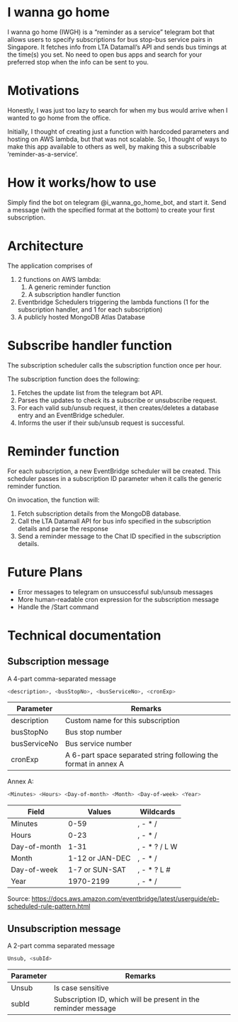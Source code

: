 # I wanna go home

I wanna go home (IWGH) is a “reminder as a service” telegram bot that allows users to specify subscriptions for bus stop-bus service pairs in Singapore. It fetches info from LTA Datamall’s API and sends bus timings at the time(s) you set. No need to open bus apps and search for your preferred stop when the info can be sent to you.     

# Motivations

Honestly, I was just too lazy to search for when my bus would arrive when I wanted to go home from the office. 

Initially, I thought of creating just a function with hardcoded parameters and hosting on AWS lambda, but that was not scalable. So, I thought of ways to make this app available to others as well, by making this a subscribable ‘reminder-as-a-service’. 

# How it works/how to use

Simply find the bot on telegram @i_wanna_go_home_bot,  and start it. Send a message (with the specified format at the bottom) to create your first subscription. 

# Architecture

The application comprises of 

1. 2 functions on AWS lambda: 
    1. A generic reminder function
    2. A subscription handler function
2. Eventbridge Schedulers triggering the lambda functions (1 for the subscription handler, and 1 for each subscription)
3. A publicly hosted MongoDB Atlas Database

# Subscribe handler function

The subscription scheduler calls the subscription function once per hour. 

The subscription function does the following: 

1. Fetches the update list from the telegram bot API.
2. Parses the updates to check its a subscribe or unsubscribe request.
3. For each valid sub/unsub request, it then creates/deletes a database entry and an EventBridge scheduler. 
4.  Informs the user if their sub/unsub request is successful.  

# Reminder function

For each subscription, a new EventBridge scheduler will be created. This scheduler passes in a subscription ID parameter when it calls the generic reminder function. 

On invocation, the function will: 

1. Fetch subscription details from the MongoDB database. 
2. Call the LTA Datamall API for bus info specified in the subscription details and parse the response
3. Send a reminder message to the Chat ID specified in the subscription details. 

# Future Plans

- Error messages to telegram on unsuccessful sub/unsub messages
- More human-readable cron expression for the subscription message
- Handle the /Start command

# Technical documentation

## Subscription message

A 4-part comma-separated message

```bash
<description>, <busStopNo>, <busServiceNo>, <cronExp>
```

|  Parameter | Remarks |
| --- | --- |
| description | Custom name for this subscription |
| busStopNo | Bus stop number |
| busServiceNo | Bus service number |
| cronExp | A 6-part space separated string  following the format in annex A |

Annex A:

```bash
<Minutes> <Hours> <Day-of-month> <Month> <Day-of-week> <Year>
```

| **Field** | **Values** | **Wildcards** |
| --- | --- | --- |
| Minutes | 0-59 | , - * / |
| Hours | 0-23 | , - * / |
| Day-of-month | 1-31 | , - * ? / L W |
| Month | 1-12 or JAN-DEC | , - * / |
| Day-of-week | 1-7 or SUN-SAT | , - * ? L # |
| Year | 1970-2199 | , - * / |

Source: https://docs.aws.amazon.com/eventbridge/latest/userguide/eb-scheduled-rule-pattern.html

## Unsubscription message

A 2-part comma separated message

```bash
Unsub, <subId>
```

|  Parameter | Remarks |
| --- | --- |
| Unsub | Is case sensitive |
| subId | Subscription ID, which will be present in the reminder message |